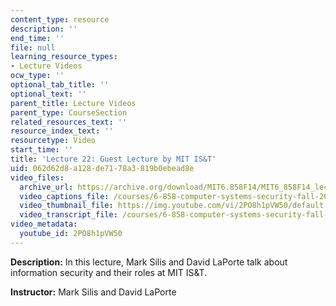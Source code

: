 ```yaml
---
content_type: resource
description: ''
end_time: ''
file: null
learning_resource_types:
- Lecture Videos
ocw_type: ''
optional_tab_title: ''
optional_text: ''
parent_title: Lecture Videos
parent_type: CourseSection
related_resources_text: ''
resource_index_text: ''
resourcetype: Video
start_time: ''
title: 'Lecture 22: Guest Lecture by MIT IS&T'
uid: 062d62d8-a128-de71-78a3-819b0ebead8e
video_files:
  archive_url: https://archive.org/download/MIT6.858F14/MIT6_858F14_lec22_300k.mp4
  video_captions_file: /courses/6-858-computer-systems-security-fall-2014/d1eb0c318b8b545da4aea6720d3992e6_2PO8h1pVW50.vtt
  video_thumbnail_file: https://img.youtube.com/vi/2PO8h1pVW50/default.jpg
  video_transcript_file: /courses/6-858-computer-systems-security-fall-2014/816024ef2b7921f77f048e142f26f2a1_2PO8h1pVW50.pdf
video_metadata:
  youtube_id: 2PO8h1pVW50
---
```


**Description:** In this lecture, Mark Silis and David LaPorte talk about information security and their roles at MIT IS&T.

**Instructor:** Mark Silis and David LaPorte



